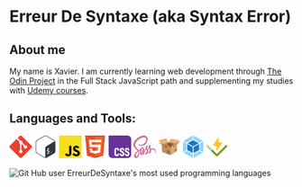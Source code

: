 <h1 align="left">Erreur De Syntaxe (aka Syntax Error)</h1>

<h2 align="left">About me</h2>

<p align="left">My name is Xavier. I am currently learning web development through <a href="https://www.theodinproject.com/paths/full-stack-javascript">The Odin Project</a> in the Full Stack JavaScript path and supplementing my studies with <a href='https://www.udemy.com/'>Udemy courses</a>.</p>

<h2 align="left">Languages and Tools:</h2>
<p align="left" style="background: white; border-radius: 3px;">

<a href="https://git-scm.com/" rel="noreferrer" target="_blank"><img src="./img/git-logo.svg" alt="Git logo" height="40px"></a>
<a href="https://www.gnu.org/software/bash/" rel="noreferrer" target="_blank"><img src="./img/bash-logo.svg" alt="Bash logo" height="40px"></a>
<a href="https://www.w3schools.com/js/" rel="noreferrer" target="_blank"><img src="./img/js-logo.svg" alt="JavaScript logo" height="40px" width="40px"></a>
<a href="https://www.w3schools.com/html/" rel="noreferrer" target="_blank"><img src="./img/html-logo.svg" alt="HTML 5 logo" height="40px" width="40px"></a>
<a href="https://www.w3schools.com/css/" rel="noreferrer" target="_blank"><img src="./img/css-logo.svg" alt="CSS 3 logo" height="40px" width="40px"></a>
<a href="https://sass-lang.com/" rel="noreferrer" target="_blank"><img src="./img/sass-logo.svg" alt="CSS 3 logo" height="40px" width="40px"></a>
<a href="https://www.npmjs.com/package/parcel" rel="noreferrer" target="_blank"><img src="./img/parcel-logo.svg" alt="Webpack logo" height="40px"></a>
<a href="https://webpack.js.org/" rel="noreferrer" target="_blank"><img src="./img/webpack-logo.svg" alt="Webpack logo" height="40px"></a>
<a href="https://vitest.dev/config/" rel="noreferrer" target="_blank"><img src="./img/vitest-logo.svg" alt="Vitest logo" height="40px"></a>

</p>

<p><img align="center" src="https://github-readme-stats.vercel.app/api/top-langs?username=erreurdesyntaxe&show_icons=true&locale=en&layout=compact" alt="Git Hub user ErreurDeSyntaxe's most used programming languages" /></p>
